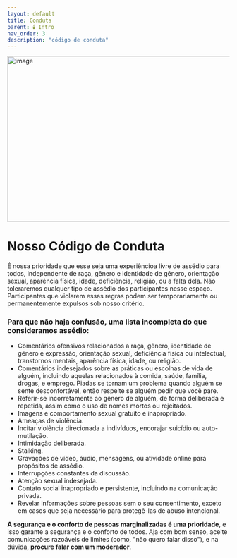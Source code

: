 ```yaml
---
layout: default
title: Conduta
parent: 🕯️ Intro
nav_order: 3
description: "código de conduta"
---
```


<img width="740" height="375" alt="image" src="https://github.com/user-attachments/assets/ebf17e16-51a7-42a6-8c53-ec18760b90c5" />

# Nosso Código de Conduta

É nossa prioridade que esse seja uma experiêncioa livre de assédio para todos, independente de raça, gênero e identidade de gênero, orientação sexual, aparência física, idade, deficiência, religião, ou a falta dela. Não toleraremos qualquer tipo de assédio dos participantes nesse espaço. Participantes que violarem essas regras podem ser temporariamente ou permanentemente expulsos sob nosso critério.

### Para que não haja confusão, uma lista incompleta do que consideramos assédio:

+ Comentários ofensivos relacionados a raça, gênero, identidade de gênero e expressão, orientação sexual, deficiência física ou intelectual, transtornos mentais, aparência física, idade, ou religião.
+ Comentários indesejados sobre as práticas ou escolhas de vida de alguém, incluindo aquelas relacionados à comida, saúde, família, drogas, e emprego. Piadas se tornam um problema quando alguém se sente desconfortável, então respeite se alguém pedir que você pare.
+ Referir-se incorretamente ao gênero de alguém, de forma deliberada e repetida, assim como o uso de nomes mortos ou rejeitados.
+ Imagens e comportamento sexual gratuito e inapropriado.
+ Ameaças de violência.
+ Incitar violência direcionada a indivíduos, encorajar suicídio ou auto-mutilação.
+ Intimidação deliberada.
+ Stalking.
+ Gravações de vídeo, áudio, mensagens, ou atividade online para propósitos de assédio.
+ Interrupções constantes da discussão.
+ Atenção sexual indesejada.
+ Contato social inapropriado e persistente, incluindo na comunicação privada.
+ Revelar informações sobre pessoas sem o seu consentimento, exceto em casos que seja necessário para protegê-las de abuso intencional.

**A segurança e o conforto de pessoas marginalizadas é uma prioridade**, e isso garante a segurança e o conforto de todos. Aja com bom senso, aceite comunicações razoáveis de limites (como, "não quero falar disso"), e na dúvida, **procure falar com um moderador**.
